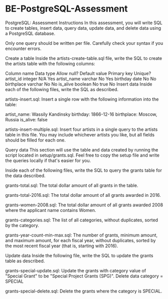# BE-PostgreSQL-Assessment

PostgreSQL: Assessment
Instructions
In this assessment, you will write SQL to create tables, insert data, query data, update data, and delete data using a PostgreSQL database.

Only one query should be written per file. Carefully check your syntax if you encounter errors.

Create a table
Inside the artists-create-table.sql file, write the SQL to create the artists table with the following columns:

Column name	Data type	Allow null?	Default value	Primary key	Unique?
artist_id	integer	N/A		Yes	
artist_name	varchar	No			Yes
birthday	date	No			No
birthplace	varchar	No			No
is_alive	boolean	No	true		No
Insert data
Inside each of the following files, write the SQL as described.

artists-insert.sql: Insert a single row with the following information into the table:

artist_name: Wassily Kandinsky
birthday: 1866-12-16
birthplace: Moscow, Russia
is_alive: false

artists-insert-multiple.sql: Insert four artists in a single query to the artists table in this file. You may include whichever artists you like, but all fields should be filled for each one.

Query data
This section will use the table and data created by running the script located in setup/grants.sql. Feel free to copy the setup file and write the queries locally if that's easier for you.

Inside each of the following files, write the SQL to query the grants table for the data described.

grants-total.sql: The total dollar amount of all grants in the table.

grants-total-2016.sql: The total dollar amount of all grants awarded in 2016.

grants-women-2008.sql: The total dollar amount of all grants awarded 2008 where the applicant name contains Women.

grants-categories.sql: The list of all categories, without duplicates, sorted by the category.

grants-year-count-min-max.sql: The number of grants, minimum amount, and maximum amount, for each fiscal year, without duplicates, sorted by the most recent fiscal year (that is, starting with 2016).

Update data
Inside the following file, write the SQL to update the grants table as described.

grants-special-update.sql: Update the grants with category value of "Special Grant" to be "Special Project Grants (SPG)".
Delete data
category = SPECIAL

grants-special-delete.sql: Delete the grants where the category is SPECIAL.
